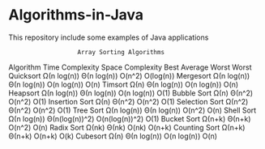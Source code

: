 # Algorithms-in-Java

This repository include some examples of Java applications 

                       Array Sorting Algorithms
                       
Algorithm	           Time Complexity	                     Space Complexity
 	              Best	        Average	        Worst	          Worst
Quicksort 	    Ω(n log(n)) 	Θ(n log(n)) 	  O(n^2) 	        O(log(n))
Mergesort 	    Ω(n log(n)) 	Θ(n log(n)) 	  O(n log(n)) 	  O(n)
Timsort 	      Ω(n) 	        Θ(n log(n)) 	  O(n log(n)) 	  O(n)
Heapsort 	      Ω(n log(n)) 	Θ(n log(n)) 	  O(n log(n)) 	  O(1)
Bubble Sort     Ω(n) 	        Θ(n^2) 	        O(n^2) 	        O(1)
Insertion Sort 	Ω(n) 	        Θ(n^2) 	        O(n^2) 	        O(1)
Selection Sort 	Ω(n^2) 	      Θ(n^2) 	        O(n^2) 	        O(1)
Tree Sort 	    Ω(n log(n)) 	Θ(n log(n)) 	  O(n^2) 	        O(n)
Shell Sort 	    Ω(n log(n)) 	Θ(n(log(n))^2) 	O(n(log(n))^2) 	O(1)
Bucket Sort 	  Ω(n+k) 	      Θ(n+k) 	        O(n^2) 	        O(n)
Radix Sort 	    Ω(nk) 	      Θ(nk) 	        O(nk) 	        O(n+k)
Counting Sort 	Ω(n+k) 	      Θ(n+k) 	        O(n+k) 	        O(k)
Cubesort 	      Ω(n) 	        Θ(n log(n))   	O(n log(n))   	O(n)
